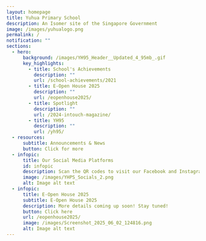 ```yaml
---
layout: homepage
title: Yuhua Primary School
description: An Isomer site of the Singapore Government
image: /images/yuhualogo.png
permalink: /
notification: ""
sections:
  - hero:
      background: /images/YH95_Header__Updated_4_95mb_.gif
      key_highlights:
        - title: School's Achievements
          description: ""
          url: /school-achievements/2021
        - title: E-Open House 2025
          description: ""
          url: /eopenhouse2025/
        - title: Spotlight
          description: ""
          url: /2024-intouch-magazine/
        - title: YH95
          description: ""
          url: /yh95/
  - resources:
      subtitle: Announcements & News
      button: Click for more
  - infopic:
      title: Our Social Media Platforms
      id: infopic
      description: Scan the QR codes to visit our Facebook and Instagram pages!
      image: /images/YHPS_Socials_2.png
      alt: Image alt text
  - infopic:
      title: E-Open House 2025
      subtitle: E-Open House 2025
      description: More details coming up soon! Stay tuned!
      button: Click here
      url: /eopenhouse2025/
      image: /images/Screenshot_2025_06_02_124816.png
      alt: Image alt text
---
```

